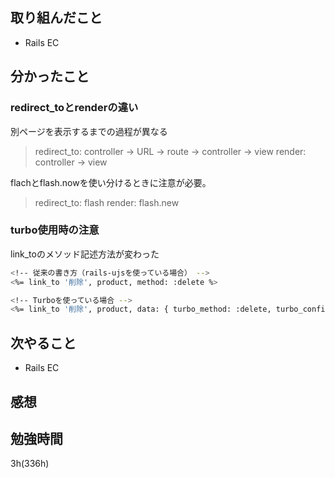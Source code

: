 ## 取り組んだこと
- Rails EC
## 分かったこと
### redirect_toとrenderの違い

別ページを表示するまでの過程が異なる

> redirect_to: controller → URL → route → controller → view
> render: controller → view 

flachとflash.nowを使い分けるときに注意が必要。
> redirect_to: flash
> render: flash.new

### turbo使用時の注意
link_toのメソッド記述方法が変わった

```bash
<!-- 従来の書き方（rails-ujsを使っている場合） -->
<%= link_to '削除', product, method: :delete %>

<!-- Turboを使っている場合 -->
<%= link_to '削除', product, data: { turbo_method: :delete, turbo_confirm: '削除しますか？' } %>
```

## 次やること
- Rails EC
## 感想

## 勉強時間
3h(336h)